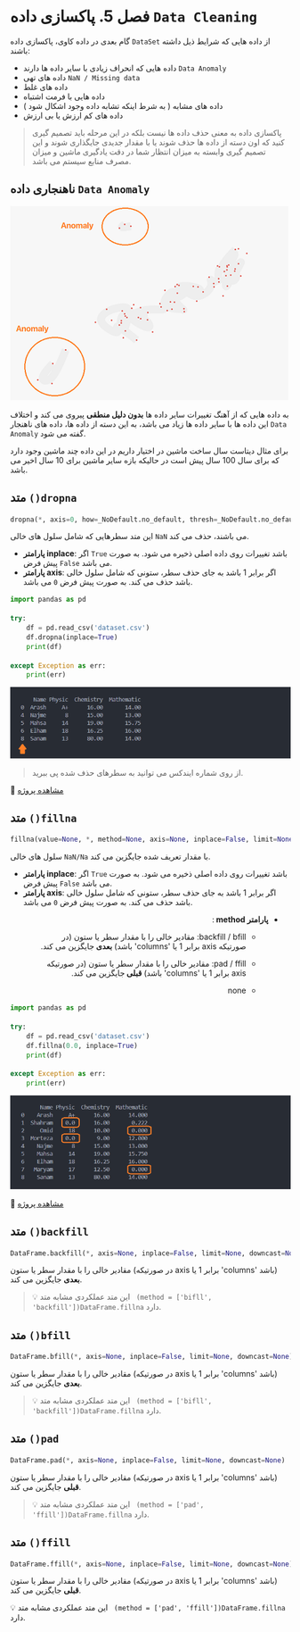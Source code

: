 # فصل 5. پاکسازی داده `Data Cleaning`

گام بعدی در داده کاوی، پاکسازی داده `DataSet` از داده هایی که شرایط ذیل داشته باشند:

* داده هایی که انحراف زیادی با سایر داده ها دارند `Data Anomaly`
* داده های تهی `NaN / Missing data` 
* داده های غلط
* داده هایی با فرمت اشتباه
* داده های مشابه ( به شرط اینکه تشابه داده وجود اشکال شود )
* داده های کم ارزش یا بی ارزش

> پاکسازی داده به معنی حذف داده ها نیست بلکه در این مرحله باید تصمیم گیری کنید که اون دسته از داده ها حذف شوند یا با مقدار جدیدی جایگذاری شوند و این تصمیم گیری وابسته به میزان انتظار شما در دقت یادگیری ماشین و میزان مصرف منابع سیستم می باشد.

## ناهنجاری داده `Data Anomaly`

![](img/anomaly.PNG)

به داده هایی که از آهنگ تغییرات سایر داده ها **بدون دلیل منطقی** پیروی می کند و اختلاف این داده ها با سایر داده ها زیاد می باشد، به این دسته از داده ها، داده های ناهنجار `Data Anomaly` گفته می شود.

برای مثال دیتاست سال ساخت ماشین در اختیار داریم در این داده چند ماشین وجود دارد که برای سال 100 سال پیش است در حالیکه بازه سایر ماشین برای 10 سال اخیر می باشد.

## متد `()dropna`

```python
dropna(*, axis=0, how=_NoDefault.no_default, thresh=_NoDefault.no_default, subset=None, inplace=False)
```

این متد سطرهایی که شامل سلول های خالی `NaN` می باشند، حذف می کند.

* **پارامتر inplace**: اگر `True` باشد تغییرات روی داده اصلی ذخیره می شود. به صورت پیش فرض `False` می باشد.
* **پارامتر  axis**: اگر برابر 1 باشد به جای حذف سطر، ستونی که شامل سلول خالی باشد حذف می کند. به صورت پیش فرض `0` می باشد.

```python
import pandas as pd

try:
    df = pd.read_csv('dataset.csv')
    df.dropna(inplace=True)
    print(df)

except Exception as err:
    print(err)
```

![](img/dropna.PNG)

> از روی شماره ایندکس می توانید به سطرهای حذف شده پی ببرید.

📁 [مشاهده پروژه](project/dropna.py)

## متد `()fillna`

```python
fillna(value=None, *, method=None, axis=None, inplace=False, limit=None, downcast=None)
```

سلول های خالی `NaN/Na` با مقدار تعریف شده جایگزین می کند.

* **پارامتر inplace**: اگر `True` باشد تغییرات روی داده اصلی ذخیره می شود. به صورت پیش فرض `False` می باشد.
* **پارامتر  axis**: اگر برابر 1 باشد به جای حذف سطر، ستونی که شامل سلول خالی باشد حذف می کند. به صورت پیش فرض `0` می باشد.

<ul dir="rtl" align="right">
	<li>
		<p dir="rtl">
			<strong>
				پارامتر method
			</strong>
			:
		</p>
		<ul dir="rtl" align="right">
			<li>
				<p dir="rtl">
					backfill / bfill: مقادیر خالی را با مقدار سطر یا ستون (در صورتیکه axis برابر  1 یا 'columns' باشد)
					<strong>
					بعدی
					</strong>
					جایگزین می کند.
				</p>
			</li>
			<li>
				<p dir="rtl">
					pad / ffill: مقادیر خالی را با مقدار سطر یا ستون (در صورتیکه axis برابر  1 یا 'columns' باشد)
					<strong>
					قبلی
					</strong>
					جایگزین می کند.
				</p>
			</li>
			<li>
				<p dir="rtl">
					none
				</p>
			</li>
		</ul>
	</li>
</ul>

```python
import pandas as pd

try:
    df = pd.read_csv('dataset.csv')
    df.fillna(0.0, inplace=True)
    print(df)

except Exception as err:
    print(err)
```

![](img/fillna.PNG)

📁 [مشاهده پروژه](project/fillna.py)

## متد `()backfill`

```python
DataFrame.backfill(*, axis=None, inplace=False, limit=None, downcast=None)
```

مقادیر خالی را با مقدار سطر یا ستون (در صورتیکه axis برابر  1 یا 'columns' باشد) **بعدی** جایگزین می کند.

> 💡 این متد عملکردی مشابه متد ` (method = ['bifll', 'backfill'])DataFrame.fillna` دارد.

## متد `()bfill`

```python
DataFrame.bfill(*, axis=None, inplace=False, limit=None, downcast=None)
```

مقادیر خالی را با مقدار سطر یا ستون (در صورتیکه axis برابر  1 یا 'columns' باشد) **بعدی** جایگزین می کند.

>💡 این متد عملکردی مشابه متد ` (method = ['bifll', 'backfill'])DataFrame.fillna` دارد.

## متد `()pad`

```python
DataFrame.pad(*, axis=None, inplace=False, limit=None, downcast=None)
```

مقادیر خالی را با مقدار سطر یا ستون (در صورتیکه axis برابر  1 یا 'columns' باشد) **قبلی** جایگزین می کند.

> 💡 این متد عملکردی مشابه متد ` (method = ['pad', 'ffill'])DataFrame.fillna` دارد.

## متد `()ffill`

```python
DataFrame.ffill(*, axis=None, inplace=False, limit=None, downcast=None)
```

مقادیر خالی را با مقدار سطر یا ستون (در صورتیکه axis برابر  1 یا 'columns' باشد) **قبلی** جایگزین می کند.

💡 این متد عملکردی مشابه متد ` (method = ['pad', 'ffill'])DataFrame.fillna` دارد.
